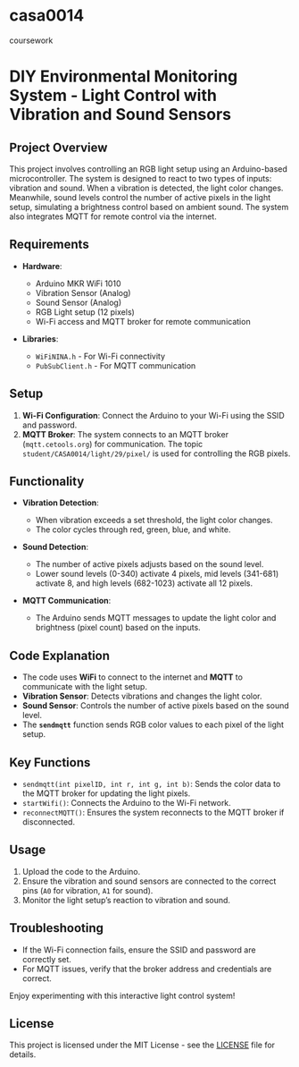# casa0014
coursework
# DIY Environmental Monitoring System - Light Control with Vibration and Sound Sensors

## Project Overview
This project involves controlling an RGB light setup using an Arduino-based microcontroller. The system is designed to react to two types of inputs: vibration and sound. When a vibration is detected, the light color changes. Meanwhile, sound levels control the number of active pixels in the light setup, simulating a brightness control based on ambient sound. The system also integrates MQTT for remote control via the internet.

## Requirements
- **Hardware**:
  - Arduino MKR WiFi 1010
  - Vibration Sensor (Analog)
  - Sound Sensor (Analog)
  - RGB Light setup (12 pixels)
  - Wi-Fi access and MQTT broker for remote communication

- **Libraries**:
  - `WiFiNINA.h` - For Wi-Fi connectivity
  - `PubSubClient.h` - For MQTT communication

## Setup
1. **Wi-Fi Configuration**: Connect the Arduino to your Wi-Fi using the SSID and password.
2. **MQTT Broker**: The system connects to an MQTT broker (`mqtt.cetools.org`) for communication. The topic `student/CASA0014/light/29/pixel/` is used for controlling the RGB pixels.

## Functionality
- **Vibration Detection**:
  - When vibration exceeds a set threshold, the light color changes.
  - The color cycles through red, green, blue, and white.
  
- **Sound Detection**:
  - The number of active pixels adjusts based on the sound level.
  - Lower sound levels (0-340) activate 4 pixels, mid levels (341-681) activate 8, and high levels (682-1023) activate all 12 pixels.

- **MQTT Communication**:
  - The Arduino sends MQTT messages to update the light color and brightness (pixel count) based on the inputs.

## Code Explanation
- The code uses **WiFi** to connect to the internet and **MQTT** to communicate with the light setup.
- **Vibration Sensor**: Detects vibrations and changes the light color.
- **Sound Sensor**: Controls the number of active pixels based on the sound level.
- The **`sendmqtt`** function sends RGB color values to each pixel of the light setup.

## Key Functions
- `sendmqtt(int pixelID, int r, int g, int b)`: Sends the color data to the MQTT broker for updating the light pixels.
- `startWifi()`: Connects the Arduino to the Wi-Fi network.
- `reconnectMQTT()`: Ensures the system reconnects to the MQTT broker if disconnected.

## Usage
1. Upload the code to the Arduino.
2. Ensure the vibration and sound sensors are connected to the correct pins (`A0` for vibration, `A1` for sound).
3. Monitor the light setup’s reaction to vibration and sound.

## Troubleshooting
- If the Wi-Fi connection fails, ensure the SSID and password are correctly set.
- For MQTT issues, verify that the broker address and credentials are correct.

Enjoy experimenting with this interactive light control system!

## License
This project is licensed under the MIT License - see the [LICENSE](LICENSE) file for details.

